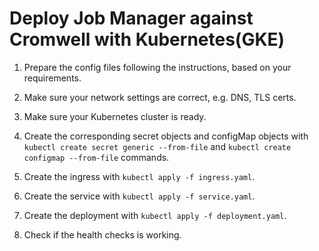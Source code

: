 # Deploy Job Manager against Cromwell with Kubernetes(GKE)

1. Prepare the config files following the instructions, based on your requirements.

2. Make sure your network settings are correct, e.g. DNS, TLS certs.

3. Make sure your Kubernetes cluster is ready.

4. Create the corresponding secret objects and configMap objects with `kubectl create secret generic --from-file` and 
`kubectl create configmap --from-file` commands.

5. Create the ingress with `kubectl apply -f ingress.yaml`.

6. Create the service with `kubectl apply -f service.yaml`.

7. Create the deployment with `kubectl apply -f deployment.yaml`.

8. Check if the health checks is working.